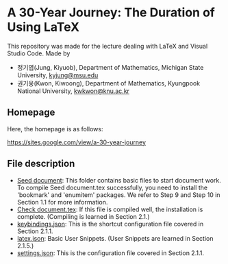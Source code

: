 # A 30-Year Journey: The Duration of Using LaTeX


This repository was made for the lecture dealing with LaTeX and Visual Studio Code.
Made by 
- 정기엽(Jung, Kiyuob), Department of Mathematics, Michigan State University, kyjung@msu.edu
- 권기웅(Kwon, Kiwoong), Department of Mathematics, Kyungpook National University, kwkwon@knu.ac.kr

## Homepage

Here, the homepage is as follows:

https://sites.google.com/view/a-30-year-journey

## File description
- [Seed document](https://github.com/kyjung2357/Seed-document/tree/main/Seed%20document): This folder contains basic files to start document work. To compile Seed document.tex successfully, you need to install the 'bookmark' and 'enumitem' packages. We refer to Step 9 and Step 10 in Section 1.1 for more information.
- [Check document.tex](https://github.com/kyjung2357/Seed-document/blob/main/Check%20document.tex): If this file is compiled well, the installation is complete. (Compiling is learned in Section 2.1.)
- [keybindings.json](https://github.com/kyjung2357/Seed-document/blob/main/keybindings.json): This is the shortcut configuration file covered in Section 2.1.1.
- [latex.json](https://github.com/kyjung2357/Seed-document/blob/main/latex.json): Basic User Snippets. (User Snippets are learned in Section 2.1.5.)
- [settings.json](https://github.com/kyjung2357/Seed-document/blob/main/settings.json): This is the configuration file covered in Section 2.1.1.
